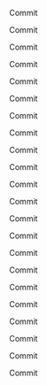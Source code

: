 Commit

Commit

Commit

Commit

Commit

Commit

Commit

Commit

Commit

Commit

Commit

Commit

Commit

Commit

Commit

Commit

Commit

Commit

Commit

Commit

Commit

Commit

